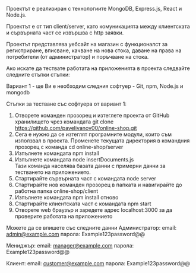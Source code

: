 Проектът е реализиран с технологиите MongoDB, Express.js, React и Node.js. 

Проектът е от тип client/server, като комуникацията между клиентската и сървърната част се извършва с http заявки.

Проектът представлява уебсайт на магазин с функционалст за регистриране, вписване, качване на нова стока, даване на права на потребители (от администратор) и поръчване на стока.

Ако искате да тествате работата на приложенията в проекта следвайте следните стъпки стъпки:

Вариант 1 - ще Ви е необходим следния софтуер - Git, npm, Node.js и mongodb

Стъпки за тестване със софтуера от вариант 1:

1) Отворете команден прозорец и изтеглете проекта от GitHub хранилището чрез командата git clone https://github.com/pavelivanov00/online-shop.git 
2) Сега е нужно да се изтеглят програмните модули, които съм използвал в проектa. Променете текущата директория в командния прозорец с команда cd online-shop/server
3) Изпълнете командата npm install
4) Изпълнете командата node insertDocuments.js  
Тази команда населява базата данни с примерни данни за тестването на приложението.
5) Стартирайте сървърната част с командата node server
6) Стартирайте нов команден прозорец в папката и навигирайте до работна папка online-shop/client
7) Изпълнете командата npm install отново
8) Стартирайте клиентската част с командата npm start
9) Отворете web браузър и заредете адрес localhost:3000 за да проверите работата на приложението

Можете да се впишете със следните данни
Администратор: 
email: admin@example.com
парола: Example123password@@

Мениджър:
email: manager@example.com
парола: Example123password@@

Клиент:
email: customer@example.com
парола: Example123password@@
